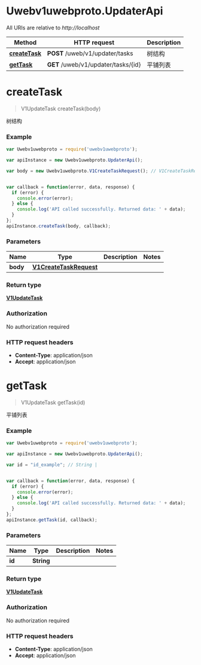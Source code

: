 # Uwebv1uwebproto.UpdaterApi

All URIs are relative to *http://localhost*

Method | HTTP request | Description
------------- | ------------- | -------------
[**createTask**](UpdaterApi.md#createTask) | **POST** /uweb/v1/updater/tasks | 树结构
[**getTask**](UpdaterApi.md#getTask) | **GET** /uweb/v1/updater/tasks/{id} | 平铺列表


<a name="createTask"></a>
# **createTask**
> V1UpdateTask createTask(body)

树结构

### Example
```javascript
var Uwebv1uwebproto = require('uwebv1uwebproto');

var apiInstance = new Uwebv1uwebproto.UpdaterApi();

var body = new Uwebv1uwebproto.V1CreateTaskRequest(); // V1CreateTaskRequest | 


var callback = function(error, data, response) {
  if (error) {
    console.error(error);
  } else {
    console.log('API called successfully. Returned data: ' + data);
  }
};
apiInstance.createTask(body, callback);
```

### Parameters

Name | Type | Description  | Notes
------------- | ------------- | ------------- | -------------
 **body** | [**V1CreateTaskRequest**](V1CreateTaskRequest.md)|  | 

### Return type

[**V1UpdateTask**](V1UpdateTask.md)

### Authorization

No authorization required

### HTTP request headers

 - **Content-Type**: application/json
 - **Accept**: application/json

<a name="getTask"></a>
# **getTask**
> V1UpdateTask getTask(id)

平铺列表

### Example
```javascript
var Uwebv1uwebproto = require('uwebv1uwebproto');

var apiInstance = new Uwebv1uwebproto.UpdaterApi();

var id = "id_example"; // String | 


var callback = function(error, data, response) {
  if (error) {
    console.error(error);
  } else {
    console.log('API called successfully. Returned data: ' + data);
  }
};
apiInstance.getTask(id, callback);
```

### Parameters

Name | Type | Description  | Notes
------------- | ------------- | ------------- | -------------
 **id** | **String**|  | 

### Return type

[**V1UpdateTask**](V1UpdateTask.md)

### Authorization

No authorization required

### HTTP request headers

 - **Content-Type**: application/json
 - **Accept**: application/json

